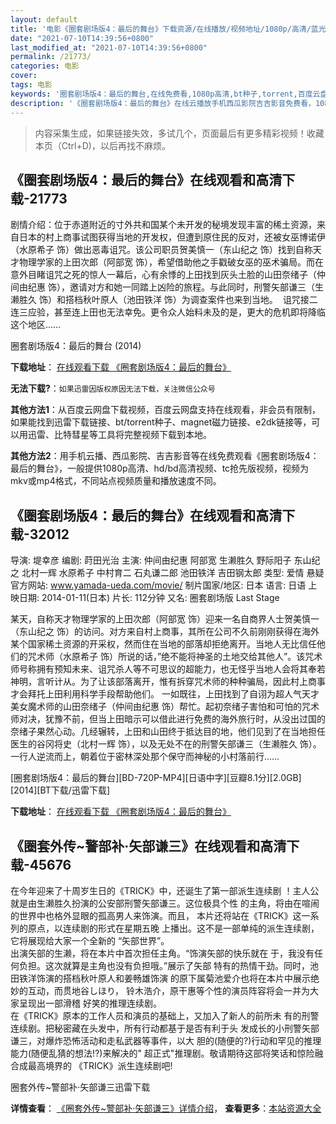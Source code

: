 ```yaml
---
layout: default
title: '电影《圈套剧场版4：最后的舞台》下载资源/在线播放/视频地址/1080p/高清/蓝光'
date: "2021-07-10T14:39:56+0800"
last_modified_at: "2021-07-10T14:39:56+0800"
permalink: /21773/
categories: 电影
cover:
tags: 电影
keywords: '圈套剧场版4：最后的舞台,在线免费看,1080p高清,bt种子,torrent,百度云盘,magnet,磁力链,迅雷下载资源'
description: '《圈套剧场版4：最后的舞台》在线云播放手机西瓜影院吉吉影音免费看，1080p高清bd/hd未删减完整版和tc抢先枪版，mkv/mp4格式，附带bt/torrent种子、magnet/磁力链、百度云盘、网盘资源迅雷下载链接'
---
```


>内容采集生成，如果链接失效，多试几个，页面最后有更多精彩视频！收藏本页（Ctrl+D)，以后再找不麻烦。


## 《圈套剧场版4：最后的舞台》在线观看和高清下载-21773

剧情介绍：位于赤道附近的寸外共和国某个未开发的秘境发现丰富的稀土资源，来自日本的村上商事试图获得当地的开发权，但遭到原住民的反对，还被女巫博诺伊（水原希子 饰）做出恶毒诅咒。该公司职员贺美慎一（东山纪之 饰）找到自称天才物理学家的上田次郎（阿部宽 饰），希望借助他之手戳破女巫的巫术骗局。而在意外目睹诅咒之死的惊人一幕后，心有余悸的上田找到灰头土脸的山田奈绪子（仲间由纪惠 饰），邀请对方和她一同踏上凶险的旅程。与此同时，刑警矢部谦三（生濑胜久 饰）和搭档秋叶原人（池田铁洋 饰）为调查案件也来到当地。  诅咒接二连三应验，甚至连上田也无法幸免。更令众人始料未及的是，更大的危机即将降临这个地区……


圈套剧场版4：最后的舞台 (2014)

**下载地址**： [在线观看下载 《圈套剧场版4：最后的舞台》](https://www.btbtdy.me/btdy/dy946.html) 


**无法下载?**：`如果迅雷因版权原因无法下载，关注微信公众号 `

**其他方法1**：从百度云网盘下载视频，百度云网盘支持在线观看，非会员有限制，如果能找到迅雷下载链接、bt/torrent种子、magnet磁力链接、e2dk链接等，可以用迅雷、比特彗星等工具将完整视频下载到本地。

**其他方法2**：用手机云播、西瓜影院、吉吉影音等在线免费观看《圈套剧场版4：最后的舞台》，一般提供1080p高清、hd/bd高清视频、tc抢先版视频，视频为mkv或mp4格式，不同站点视频质量和播放速度不同。


## 《圈套剧场版4：最后的舞台》在线观看和高清下载-32012

导演: 堤幸彦 编剧: 莳田光治 主演: 仲间由纪惠 阿部宽 生濑胜久 野际阳子 东山纪之 北村一辉 水原希子 中村育二 石丸谦二郎 池田铁洋 吉田钢太郎 类型: 爱情 悬疑 官方网站: www.yamada-ueda.com/movie/ 制片国家/地区: 日本 语言: 日语 上映日期: 2014-01-11(日本) 片长: 112分钟 又名: 圈套剧场版 Last Stage

某天，自称天才物理学家的上田次郎（阿部宽 饰）迎来一名自商界人士贺美慎一（东山纪之 饰）的访问。对方来自村上商事，其所在公司不久前刚刚获得在海外某个国家稀土资源的开采权，然而住在当地的部落却拒绝离开。当地人无比信任他们的咒术师（水原希子 饰）所说的话，”绝不能将神圣的土地交给其他人”。该咒术师号称拥有预知未来、诅咒杀人等不可思议的超能力，也无怪乎当地人会将其奉若神明，言听计从。为了让该部落离开，惟有拆穿咒术师的种种骗局，因此村上商事才会拜托上田利用科学手段帮助他们。 一如既往，上田找到了自诩为超人气天才美女魔术师的山田奈绪子（仲间由纪惠 饰）帮忙。起初奈绪子害怕和可怕的咒术师对决，犹豫不前，但当上田暗示可以借此进行免费的海外旅行时，从没出过国的奈绪子果然心动。几经辗转，上田和山田终于抵达目的地，他们见到了在当地担任医生的谷冈将史（北村一辉 饰），以及无处不在的刑警矢部谦三（生濑胜久 饰）。一行人逆流而上，朝着位于密林深处那个保守而神秘的小村落前行……


[圈套剧场版4：最后的舞台][BD-720P-MP4][日语中字][豆瓣8.1分][2.0GB][2014][BT下载/迅雷下载]

**下载地址**： [在线观看下载 《圈套剧场版4：最后的舞台》](https://www.btdx8.com/torrent/last_stage4_2014.html) 


## 《圈套外传~警部补·矢部谦三》在线观看和高清下载-45676

在今年迎来了十周岁生日的《TRICK》中，还诞生了第一部派生连续剧 ！主人公就是由生濑胜久扮演的公安部刑警矢部谦三。这位极具个性 的主角，将由在喧闹的世界中也格外显眼的孤高男人来饰演。而且， 本片还将站在《TRICK》这一系列的原点，以连续剧的形式在星期五晚 上播出。这不是一部单纯的派生连续剧，它将展现给大家一个全新的 “矢部世界”。<br />出演矢部的生濑，将在本片中首次担任主角。&ldquo;饰演矢部的快乐就在 于，我没有任何负担。这次就算是主角也没有负担哦。&rdquo;展示了矢部 特有的热情干劲。同时，池田铁洋饰演的搭档秋叶原人和姜畅雄饰演 的原下属菊池爱介也将在本片中展示绝妙的互动，而贯地谷しほり， 铃木浩介，原干惠等个性的演员阵容将会一并为大家呈现出一部滑稽 好笑的推理连续剧。<br />在《TRICK》原本的工作人员和演员的基础上，又加入了新人的前所未 有的刑警连续剧。把秘密藏在头发中，所有行动都基于是否有利于头 发成长的小刑警矢部谦三，对爆炸恐怖活动和走私武器等事件，以大 胆的(随便的?)行动和罕见的推理能力(随便乱猜的想法!?)来解决的" 超正式"推理剧。敬请期待这部将笑话和惊险融合成最高境界的 《TRICK》派生连续剧吧!


圈套外传~警部补·矢部谦三迅雷下载

**详情查看**： [《圈套外传~警部补·矢部谦三》详情介绍](/movie/45676/)， **查看更多**：[本站资源大全](/movie/t/all/)

